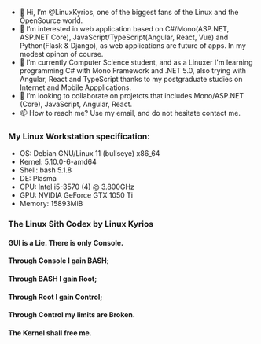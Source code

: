 - 👋 Hi, I’m @LinuxKyrios, one of the biggest fans of the Linux and the OpenSource world. 
- 👀 I’m interested in web application based on C#/Mono(ASP.NET, ASP.NET Core), JavaScript/TypeScript(Angular, React, Vue) and Python(Flask & Django), as web applications are future of apps. In my modest opinon of course.
- 🌱 I’m currently Computer Science student, and as a Linuxer I'm learning programming C# with Mono Framework and .NET 5.0, also trying with Angular, React and TypeScript thanks to my postgraduate studies on Internet and Mobile Appplications.
- 💞️ I’m looking to collaborate on projetcts that includes Mono/ASP.NET (Core), JavaScript, Angular, React.
- 📫 How to reach me? Use my email, and do not hesitate contact me.

### My Linux Workstation specification:

- OS: Debian GNU/Linux 11 (bullseye) x86_64 
- Kernel: 5.10.0-6-amd64 
- Shell: bash 5.1.8 
- DE: Plasma 
- CPU: Intel i5-3570 (4) @ 3.800GHz 
- GPU: NVIDIA GeForce GTX 1050 Ti 
- Memory: 15893MiB 

### The Linux Sith Codex by Linux Kyrios
#### GUI is a Lie. There is only Console. 
#### Through Console I gain BASH; 
#### Through BASH I gain Root; 
#### Through Root I gain Control; 
#### Through Control my limits are Broken.
#### The Kernel shall free me.
                      
                      
<!---
LinuxKyrios/LinuxKyrios is a ✨ special ✨ repository because its `README.md` (this file) appears on your GitHub profile.
You can click the Preview link to take a look at your changes.
--->
